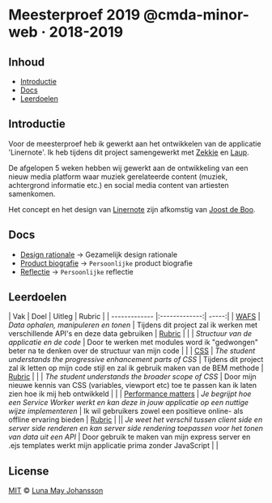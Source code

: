 # Meesterproef 2019 @cmda-minor-web · 2018-2019

## Inhoud
- [Introductie](#Introductie)
- [Docs](#Docs)
- [Leerdoelen](#Leerdoelen)

## Introductie
Voor de meesterproef heb ik gewerkt aan het ontwikkelen van de applicatie 'Linernote'. Ik heb tijdens dit project samengewerkt met [Zekkie](https://github.com/maybuzz) en [Laup](https://github.com/Zekkie).

De afgelopen 5 weken hebben wij gewerkt aan de ontwikkeling van een nieuw media platform waar muziek gerelateerde content (muziek, achtergrond informatie etc.) en social media content van artiesten samenkomen.

Het concept en het design van [Linernote](http://www.joostdeboo.nl/linernote) zijn afkomstig van [Joost de Boo](http://www.joostdeboo.nl/).

## Docs
- [Design rationale](https://github.com/maybuzz/meesterproef-1819/blob/master/design-rationale.md) -> Gezamelijk design rationale
- [Product biografie](https://github.com/maybuzz/meesterproef-1819/blob/master/docs/product-biografie.md) -> `Persoonlijke` product biografie
- [Reflectie](https://github.com/maybuzz/meesterproef-1819/blob/master/docs/reflectie.md) -> `Persoonlijke` reflectie

## Leerdoelen
| Vak        | Doel           | Uitleg  | Rubric |
| ------------- |:-------------:| -----:|
| [WAFS](https://github.com/cmda-minor-web/web-app-from-scratch-1819) | *Data ophalen, manipuleren en tonen* | Tijdens dit project zal ik werken met verschillende API's en deze data gebruiken | [Rubric](https://docs.google.com/spreadsheets/d/e/2PACX-1vTjZGWGPC_RMvTMry8YW5XOM79GEIdgS7I5JlOe6OeeOUdmv7ok1s9jQhzojNE4AsyzgL-jJCbRj1LN/pubhtml?gid=0&single=true) |
| | *Structuur van de applicatie en de code* | Door te werken met modules word ik "gedwongen" beter na te denken over de structuur van mijn code |   |
| [CSS](https://github.com/cmda-minor-web/css-to-the-rescue-1819) | *The student understands the progressive enhancement parts of CSS* | Tijdens dit project zal ik letten op mijn code stijl en zal ik gebruik maken van de BEM methode | [Rubric](https://docs.google.com/spreadsheets/d/1Xv48MSiACNmnM6nXpGGUb8mJDC459uSaxJszO_zLEp8/edit#gid=0) |
| | *The student understands the broader scope of CSS* | Door mijn nieuwe kennis van CSS (variables, viewport etc) toe te passen kan ik laten zien hoe ik mij heb ontwikkeld |   |
| [Performance matters](https://github.com/cmda-minor-web/performance-matters-1819) | *Je begrijpt hoe een Service Worker werkt en kan deze in jouw applicatie op een nuttige wijze implementeren* | Ik wil gebruikers zowel een positieve online- als offline ervaring bieden | [Rubric](https://docs.google.com/spreadsheets/d/e/2PACX-1vTO-pc2UMvpT0pUjt6NJeckc5N9E7QvCxEfVJW1JjuM0m_9MM8ra05J0s6br486Rocz5JVMhAX_C37_/pubhtml?gid=0&single=true) |
|| *Je weet het verschil tussen client side en server side renderen en kan server side rendering toepassen voor het tonen van data uit een API* | Door gebruik te maken van mijn express server en .ejs templates werkt mijn applicatie prima zonder JavaScript |   |

## License
[MIT](LICENSE) © [Luna May Johansson](https://github.com/maybuzz)
